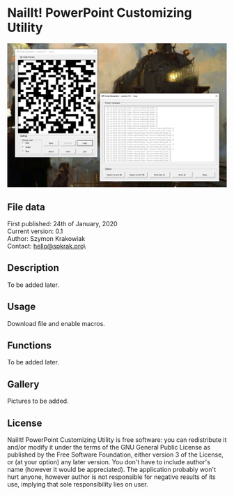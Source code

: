 # NailIt! PowerPoint Customizing Utility
![QR Code Generator logo](https://github.com/SPKrak/VBA-simulations/blob/master/01-QR-code-generator/img/logo.PNG)

## File data
First published: 24th of January, 2020\
Current version: 0.1\
Author: Szymon Krakowiak\
Contact: hello@spkrak.pro\

## Description
To be added later.

## Usage
Download file and enable macros.

## Functions
To be added later.

## Gallery
Pictures to be added.

## License
NailIt! PowerPoint Customizing Utility is free software: you can redistribute it and/or modify it under the terms of the GNU General Public License as published by the Free Software Foundation, either version 3 of the License, or (at your option) any later version. You don't have to include author's name (however it would be appreciated). The application probably won't hurt anyone, however author is not responsible for negative results of its use, implying that sole responsibility lies on user.
